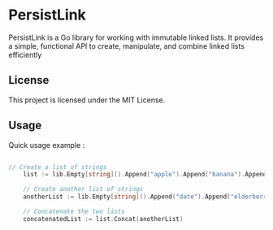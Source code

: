 # PersistLink

PersistLink is a Go library for working with immutable linked lists. It provides a simple, functional API to create, manipulate, and combine linked lists efficiently

## License

This project is licensed under the MIT License.


## Usage

Quick usage example : 

```go

// Create a list of strings
	list := lib.Empty[string]().Append("apple").Append("banana").Append("cherry")

	// Create another list of strings
	anotherList := lib.Empty[string]().Append("date").Append("elderberry")

	// Concatenate the two lists
	concatenatedList := list.Concat(anotherList)
```

